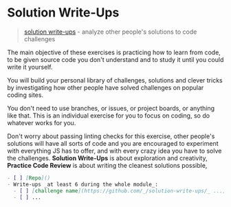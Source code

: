 # Solution Write-Ups

> [solution write-ups](https://github.com/HackYourFutureBelgium/bf-solution-write-ups) -
> analyze other people's solutions to code challenges

The main objective of these exercises is practicing how to learn from code, to
be given source code you don't understand and to study it until you could write
it yourself.

You will build your personal library of challenges, solutions and clever tricks
by investigating how other people have solved challenges on popular coding
sites.

You don't need to use branches, or issues, or project boards, or anything like
that. This is an individual exercise for you to focus on coding, so do whatever
works for you.

Don't worry about passing linting checks for this exercise, other people's
solutions will have all sorts of code and you are encouraged to experiment with
everything JS has to offer, and with every crazy idea you have to solve the
challenges. **Solution Write-Ups** is about exploration and creativity,
**Practice Code Review** is about writing the cleanest solutions possible,

```markdown
- [ ] [Repo]()
- Write-ups _at least 6 during the whole module_:
  - [ ] [challenge name](https://github.com/_/solution-write-ups/_ ...)
  - [ ] ...
```
